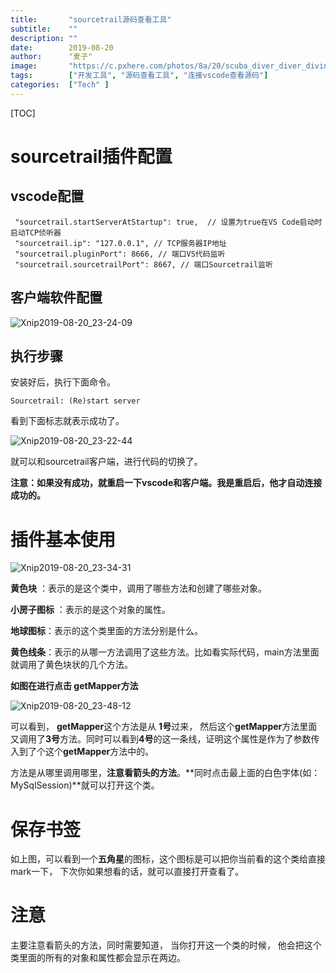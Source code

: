 ```yaml
---
title:       "sourcetrail源码查看工具"
subtitle:    ""
description: ""
date:        2019-08-20
author:      "麦子"
image:       "https://c.pxhere.com/photos/8a/20/scuba_diver_diver_diving_underwater_water_sea_ocean_deep-1087258.jpg!d"
tags:        ["开发工具", "源码查看工具", "连接vscode查看源码"]
categories:  ["Tech" ]
---
```


[TOC]



# sourcetrail插件配置

## vscode配置

```properties
 "sourcetrail.startServerAtStartup": true,  // 设置为true在VS Code启动时启动TCP侦听器
 "sourcetrail.ip": "127.0.0.1", // TCP服务器IP地址
 "sourcetrail.pluginPort": 8666, // 端口VS代码监听
 "sourcetrail.sourcetrailPort": 8667, // 端口Sourcetrail监听
```

## 客户端软件配置

![Xnip2019-08-20_23-24-09](/img/Xnip2019-08-20_23-24-09.png)

## 执行步骤

安装好后，执行下面命令。

```properties
Sourcetrail: (Re)start server
```

看到下面标志就表示成功了。

![Xnip2019-08-20_23-22-44](/img/Xnip2019-08-20_23-22-44.png)

就可以和sourcetrail客户端，进行代码的切换了。

**注意：如果没有成功，就重启一下vscode和客户端。我是重启后，他才自动连接成功的。**



# 插件基本使用

![Xnip2019-08-20_23-34-31](/img/Xnip2019-08-20_23-34-31.png)

**黄色块** ：表示的是这个类中，调用了哪些方法和创建了哪些对象。

**小房子图标** ：表示的是这个对象的属性。

**地球图标**：表示的这个类里面的方法分别是什么。

**黄色线条**：表示的从哪一方法调用了这些方法。比如看实际代码，main方法里面就调用了黄色块状的几个方法。 



**如图在进行点击 getMapper方法**

![Xnip2019-08-20_23-48-12](/img/Xnip2019-08-20_23-48-12.png)

可以看到， **getMapper**这个方法是从 **1号**过来， 然后这个**getMapper**方法里面又调用了**3号**方法。同时可以看到**4号**的这一条线，证明这个属性是作为了参数传入到了个这个**getMapper**方法中的。



方法是从哪里调用哪里，**注意看箭头的方法**。**同时点击最上面的白色字体(如：MySqlSession)**就可以打开这个类。

# 保存书签

如上图，可以看到一个**五角星**的图标，这个图标是可以把你当前看的这个类给直接mark一下， 下次你如果想看的话，就可以直接打开查看了。 

# 注意

主要注意看箭头的方法，同时需要知道， 当你打开这一个类的时候， 他会把这个类里面的所有的对象和属性都会显示在两边。